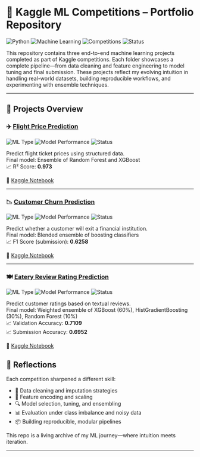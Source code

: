# 🧠 Kaggle ML Competitions – Portfolio Repository

![Python](https://img.shields.io/badge/Python-3.8-blue?logo=python) ![Machine Learning](https://img.shields.io/badge/ML-End_to_End_Pipelines-success?logo=scikit-learn) ![Competitions](https://img.shields.io/badge/Kaggle-3_Projects-orange?logo=kaggle) ![Status](https://img.shields.io/badge/Repository-Active-brightgreen)

This repository contains three end-to-end machine learning projects completed as part of Kaggle competitions. Each folder showcases a complete pipeline—from data cleaning and feature engineering to model tuning and final submission. These projects reflect my evolving intuition in handling real-world datasets, building reproducible workflows, and experimenting with ensemble techniques.

---

## 📁 Projects Overview

### ✈️ [Flight Price Prediction](flight-price-prediction)

![ML Type](https://img.shields.io/badge/Task-Regression-blue) ![Model Performance](https://img.shields.io/badge/R²_Score-0.973-purple) ![Status](https://img.shields.io/badge/Project-Completed-brightgreen)

Predict flight ticket prices using structured data.  
Final model: Ensemble of Random Forest and XGBoost  
📈 R² Score: **0.973**

🔗 [Kaggle Notebook](https://www.kaggle.com/code/drishya23f3001900/iitm-ka1-23f3001900)

---

### 📉 [Customer Churn Prediction](customer-churn-prediction)

![ML Type](https://img.shields.io/badge/Task-Classification-red) ![Model Performance](https://img.shields.io/badge/F1_Score-0.6258-purple) ![Status](https://img.shields.io/badge/Project-Completed-brightgreen)

Predict whether a customer will exit a financial institution.  
Final model: Blended ensemble of boosting classifiers  
📈 F1 Score (submission): **0.6258**  


🔗 [Kaggle Notebook](https://www.kaggle.com/code/drishya23f3001900/iitm-ka2-23f3001900)

---

### 🍽️ [Eatery Review Rating Prediction](eatery-review-rating)

![ML Type](https://img.shields.io/badge/Task-NLP_Classification-yellow) ![Model Performance](https://img.shields.io/badge/Accuracy-0.6952-purple) ![Status](https://img.shields.io/badge/Project-Completed-brightgreen)

Predict customer ratings based on textual reviews.  
Final model: Weighted ensemble of XGBoost (60%), HistGradientBoosting (30%), Random Forest (10%)  
📈 Validation Accuracy: **0.7109**  
📈 Submission Accuracy: **0.6952**

🔗 [Kaggle Notebook](https://www.kaggle.com/code/drishya23f3001900/23f3001900-ka3) 


## 📌 Reflections

Each competition sharpened a different skill:
- 🧹 Data cleaning and imputation strategies
- 🧠 Feature encoding and scaling
- 🔍 Model selection, tuning, and ensembling
- 📊 Evaluation under class imbalance and noisy data
- 📦 Building reproducible, modular pipelines

This repo is a living archive of my ML journey—where intuition meets iteration.

---
